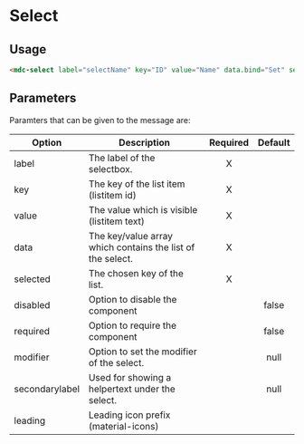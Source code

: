 # Select

## Usage
```html
<mdc-select label="selectName" key="ID" value="Name" data.bind="Set" selected.bind="selectedKey"></mdc-select>
```

## Parameters
Paramters that can be given to the message are:

| Option | Description | Required | Default |
|--|--|:--:|:--:|
| label		| The label of the selectbox.					|	X	|	|
| key			|	The key of the list item (listitem id)  |	X	|	|
| value | The value which is visible (listitem text)	| X |	|
| data | The key/value array which contains the list of the select.	| X |	|
| selected | The chosen key of the list.	| X |	|
| disabled | Option to disable the component	| | false	|
| required | Option to require the component	| | false	|
| modifier | Option to set the modifier of the select. | | null |
| secondarylabel | Used for showing a helpertext under the select.	| | null |
| leading | Leading icon prefix (material-icons) |	 | 	|
